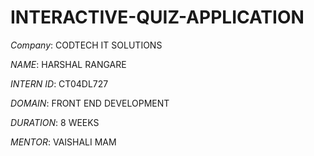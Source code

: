 # INTERACTIVE-QUIZ-APPLICATION

*Company*: CODTECH IT SOLUTIONS

*NAME*: HARSHAL RANGARE

*INTERN ID*: CT04DL727

*DOMAIN*: FRONT END DEVELOPMENT


*DURATION*: 8 WEEKS

*MENTOR*: VAISHALI MAM
